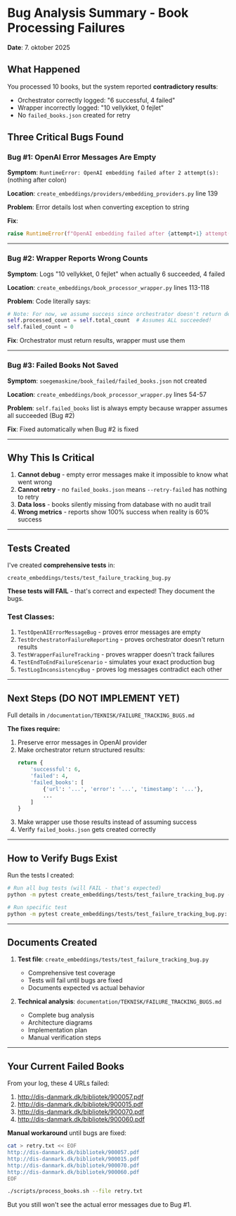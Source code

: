 # Bug Analysis Summary - Book Processing Failures

**Date**: 7. oktober 2025

## What Happened

You processed 10 books, but the system reported **contradictory results**:
- Orchestrator correctly logged: "6 successful, 4 failed"  
- Wrapper incorrectly logged: "10 vellykket, 0 fejlet"
- No `failed_books.json` created for retry

## Three Critical Bugs Found

### Bug #1: OpenAI Error Messages Are Empty
**Symptom**: `RuntimeError: OpenAI embedding failed after 2 attempt(s): ` (nothing after colon)

**Location**: `create_embeddings/providers/embedding_providers.py` line 139

**Problem**: Error details lost when converting exception to string

**Fix**: 
```python
raise RuntimeError(f"OpenAI embedding failed after {attempt+1} attempt(s): {type(last_error).__name__}: {str(last_error)}")
```

---

### Bug #2: Wrapper Reports Wrong Counts
**Symptom**: Logs "10 vellykket, 0 fejlet" when actually 6 succeeded, 4 failed

**Location**: `create_embeddings/book_processor_wrapper.py` lines 113-118

**Problem**: Code literally says:
```python
# Note: For now, we assume success since orchestrator doesn't return detailed counts
self.processed_count = self.total_count  # Assumes ALL succeeded!
self.failed_count = 0
```

**Fix**: Orchestrator must return results, wrapper must use them

---

### Bug #3: Failed Books Not Saved
**Symptom**: `soegemaskine/book_failed/failed_books.json` not created

**Location**: `create_embeddings/book_processor_wrapper.py` lines 54-57

**Problem**: `self.failed_books` list is always empty because wrapper assumes all succeeded (Bug #2)

**Fix**: Fixed automatically when Bug #2 is fixed

---

## Why This Is Critical

1. **Cannot debug** - empty error messages make it impossible to know what went wrong
2. **Cannot retry** - no `failed_books.json` means `--retry-failed` has nothing to retry  
3. **Data loss** - books silently missing from database with no audit trail
4. **Wrong metrics** - reports show 100% success when reality is 60% success

---

## Tests Created

I've created **comprehensive tests** in:
```
create_embeddings/tests/test_failure_tracking_bug.py
```

**These tests will FAIL** - that's correct and expected! They document the bugs.

### Test Classes:
1. `TestOpenAIErrorMessageBug` - proves error messages are empty
2. `TestOrchestratorFailureReporting` - proves orchestrator doesn't return results
3. `TestWrapperFailureTracking` - proves wrapper doesn't track failures  
4. `TestEndToEndFailureScenario` - simulates your exact production bug
5. `TestLogInconsistencyBug` - proves log messages contradict each other

---

## Next Steps (DO NOT IMPLEMENT YET)

Full details in `/documentation/TEKNISK/FAILURE_TRACKING_BUGS.md`

**The fixes require:**

1. Preserve error messages in OpenAI provider
2. Make orchestrator return structured results:
   ```python
   return {
       'successful': 6,
       'failed': 4,
       'failed_books': [
           {'url': '...', 'error': '...', 'timestamp': '...'},
           ...
       ]
   }
   ```
3. Make wrapper use those results instead of assuming success
4. Verify `failed_books.json` gets created correctly

---

## How to Verify Bugs Exist

Run the tests I created:

```bash
# Run all bug tests (will FAIL - that's expected)
python -m pytest create_embeddings/tests/test_failure_tracking_bug.py -v

# Run specific test
python -m pytest create_embeddings/tests/test_failure_tracking_bug.py::TestOpenAIErrorMessageBug -v
```

---

## Documents Created

1. **Test file**: `create_embeddings/tests/test_failure_tracking_bug.py`
   - Comprehensive test coverage
   - Tests will fail until bugs are fixed
   - Documents expected vs actual behavior

2. **Technical analysis**: `documentation/TEKNISK/FAILURE_TRACKING_BUGS.md`
   - Complete bug analysis
   - Architecture diagrams
   - Implementation plan
   - Manual verification steps

---

## Your Current Failed Books

From your log, these 4 URLs failed:
1. http://dis-danmark.dk/bibliotek/900057.pdf
2. http://dis-danmark.dk/bibliotek/900015.pdf
3. http://dis-danmark.dk/bibliotek/900070.pdf
4. http://dis-danmark.dk/bibliotek/900060.pdf

**Manual workaround** until bugs are fixed:
```bash
cat > retry.txt << EOF
http://dis-danmark.dk/bibliotek/900057.pdf
http://dis-danmark.dk/bibliotek/900015.pdf
http://dis-danmark.dk/bibliotek/900070.pdf
http://dis-danmark.dk/bibliotek/900060.pdf
EOF

./scripts/process_books.sh --file retry.txt
```

But you still won't see the actual error messages due to Bug #1.
